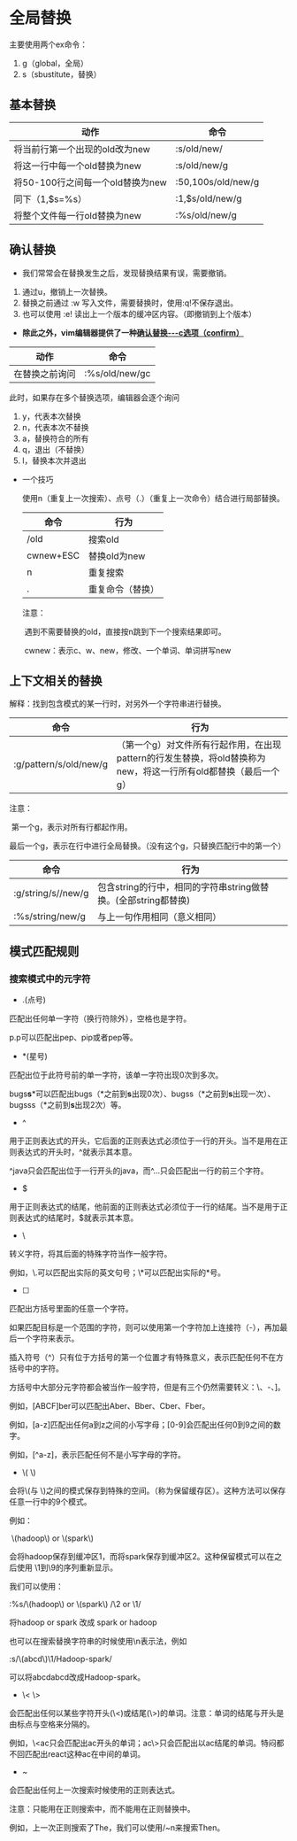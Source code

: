 # 全局替换

主要使用两个ex命令：

1. g（global，全局）
2. s（sbustitute，替换）

## 基本替换

| 动作                             | 命令               |
| -------------------------------- | ------------------ |
| 将当前行第一个出现的old改为new   | :s/old/new/        |
| 将这一行中每一个old替换为new     | :s/old/new/g       |
| 将50-100行之间每一个old替换为new | :50,100s/old/new/g |
| 同下（1,\$s=%s）                 | :1,$s/old/new/g    |
| 将整个文件每一行old替换为new     | :%s/old/new/g      |

## 确认替换

- 我们常常会在替换发生之后，发现替换结果有误，需要撤销。

1. 通过u，撤销上一次替换。
2. 替换之前通过 :w 写入文件，需要替换时，使用:q!不保存退出。
3. 也可以使用 :e! 读出上一个版本的缓冲区内容。（即撤销到上个版本）



- **除此之外，vim编辑器提供了一种<u>确认替换---c选项（confirm）</u>**

| 动作           | 命令           |
| -------------- | -------------- |
| 在替换之前询问 | :%s/old/new/gc |

此时，如果存在多个替换选项，编辑器会逐个询问

1. y，代表本次替换
2. n，代表本次不替换
3. a，替换符合的所有
4. q，退出（不替换）
5. l，替换本次并退出



- 一个技巧

  使用n（重复上一次搜索）、点号（.）（重复上一次命令）结合进行局部替换。

  | 命令      | 行为             |
  | --------- | ---------------- |
  | /old      | 搜索old          |
  | cwnew+ESC | 替换old为new     |
  | n         | 重复搜索         |
  | .         | 重复命令（替换） |

  注意：

  ​	遇到不需要替换的old，直接按n跳到下一个搜索结果即可。

  ​	cwnew：表示c、w、new，修改、一个单词、单词拼写new

## 上下文相关的替换

解释：找到包含模式的某一行时，对另外一个字符串进行替换。

| 命令                   | 行为                                                         |
| ---------------------- | ------------------------------------------------------------ |
| :g/pattern/s/old/new/g | （第一个g）对文件所有行起作用，在出现pattern的行发生替换，将old替换称为new，将这一行所有old都替换（最后一个g） |

注意：

​	第一个g，表示对所有行都起作用。

​	最后一个g，表示在行中进行全局替换。（没有这个g，只替换匹配行中的第一个）



| 命令               | 行为                                                         |
| ------------------ | ------------------------------------------------------------ |
| :g/string/s//new/g | 包含string的行中，相同的字符串string做替换。(全部string都替换) |
| :%s/string/new/g   | 与上一句作用相同（意义相同）                                 |

## 模式匹配规则

### 搜索模式中的元字符

- .(点号)

匹配出任何单一字符（换行符除外），空格也是字符。

p.p可以匹配出pep、pip或者pep等。

- *(星号)

匹配出位于此符号前的单一字符，该单一字符出现0次到多次。

bugs**s**\*可以匹配出bugs（\*之前到**s**出现0次）、bugss（\*之前到**s**出现一次）、bugsss（\*之前到**s**出现2次）等。

- ^

用于正则表达式的开头，它后面的正则表达式必须位于一行的开头。当不是用在正则表达式的开头时，^就表示其本意。

^java只会匹配出位于一行开头的java，而^...只会匹配出一行的前三个字符。

- $

用于正则表达式的结尾，他前面的正则表达式必须位于一行的结尾。当不是用于正则表达式的结尾时，$就表示其本意。

- \

转义字符，将其后面的特殊字符当作一般字符。

例如，\\.可以匹配出实际的英文句号；\\*可以匹配出实际的\*号。

- [ ]

匹配出方括号里面的任意一个字符。

如果匹配目标是一个范围的字符，则可以使用第一个字符加上连接符（-），再加最后一个字符来表示。

插入符号（^）只有位于方括号的第一个位置才有特殊意义，表示匹配任何不在方括号中的字符。

方括号中大部分元字符都会被当作一般字符，但是有三个仍然需要转义：\\、-、]。

例如，[ABCF]ber可以匹配出Aber、Bber、Cber、Fber。

例如，[a-z]匹配出任何a到z之间的小写字母；[0-9]会匹配出任何0到9之间的数字。

例如，\[^a-z\]，表示匹配任何不是小写字母的字符。

- \\( \\)

会将\\(与 \\)之间的模式保存到特殊的空间。（称为保留缓存区）。这种方法可以保存任意一行中的9个模式。

例如：

​	\\(hadoop\\) or \\(spark\\)

会将hadoop保存到缓冲区1，而将spark保存到缓冲区2。这种保留模式可以在之后使用 \\1到\\9的序列重新显示。

我们可以使用：

:%s/\\(hadoop\\) or \\(spark\\) /\2 or \1/

将hadoop or spark 改成 spark or hadoop

也可以在搜索替换字符串的时候使用\n表示法，例如

:s/\\(abcd\\)\1/Hadoop-spark/

可以将abcdabcd改成Hadoop-spark。

- \\< \\>

会匹配出任何以某些字符开头(\\<)或结尾(\\>)的单词。注意：单词的结尾与开头是由标点与空格来分隔的。

例如，\\<ac只会匹配出ac开头的单词；ac\\>只会匹配出以ac结尾的单词。特闷都不回匹配出react这种ac在中间的单词。

- ~

会匹配出任何上一次搜索时候使用的正则表达式。

注意：只能用在正则搜索中，而不能用在正则替换中。

例如，上一次正则搜索了The，我们可以使用/~n来搜索Then。
